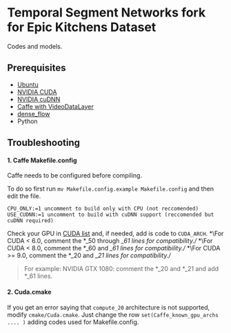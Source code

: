 # Temporal Segment Networks fork for Epic Kitchens Dataset
Codes and models.

## Prerequisites
* [Ubuntu](https://www.ubuntu.com/)
* [NVIDIA CUDA](https://developer.nvidia.com/cuda-zone)
* [NVIDIA cuDNN](https://developer.nvidia.com/cudnn)
* [Caffe with VideoDataLayer](https://github.com/yjxiong/caffe)
* [dense_flow](https://github.com/yjxiong/dense_flow)
* Python

## Troubleshooting
#### 1. Caffe Makefile.config
Caffe needs to be configured before compiling.

To do so first run `mv Makefile.config.example Makefile.config` and then edit the file.
```
CPU_ONLY:=1 uncomment to build only with CPU (not reccomended)
USE_CUDNN:=1 uncomment to build with cuDNN support (reccomended but cuDNN required)
```
Check your GPU in [CUDA list](https://developer.nvidia.com/cuda-gpus) and, if needed, add is code to `CUDA_ARCH`.
*\For CUDA < 6.0, comment the *_50 through *_61 lines for compatibility./*
*\For CUDA < 8.0, comment the *_60 and *_61 lines for compatibility./*
*\For CUDA >= 9.0, comment the *_20 and *_21 lines for compatibility./*
> For example: NVIDIA GTX 1080: comment the *_20 and *_21 and add *_61 lines.

#### 2. Cuda.cmake
If you get an error saying that `compute_20` architecture is not supported, modify `cmake/Cuda.cmake`.
Just change the row `set(Caffe_known_gpu_archs .... )` adding codes used for Makefile.config.
